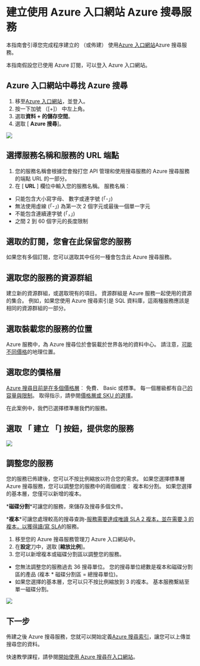 <properties
    pageTitle="建立使用 Azure 入口網站 Azure 搜尋服務 |Microsoft Azure |裝載的雲端搜尋服務"
    description="瞭解如何佈建使用 Azure 入口網站 Azure 搜尋服務。"
    services="search"
    manager="jhubbard"
    authors="ashmaka"
    documentationCenter=""/>

<tags
    ms.service="search"
    ms.devlang="NA"
    ms.workload="search"
    ms.topic="article"
    ms.tgt_pltfrm="na"
    ms.date="08/29/2016"
    ms.author="ashmaka"/>

# <a name="create-an-azure-search-service-using-the-azure-portal"></a>建立使用 Azure 入口網站 Azure 搜尋服務

本指南會引導您完成程序建立的 （或佈建） 使用[Azure 入口網站](https://portal.azure.com/)Azure 搜尋服務。

本指南假設您已使用 Azure 訂閱，可以登入 Azure 入口網站。

## <a name="find-azure-search-in-the-azure-portal"></a>Azure 入口網站中尋找 Azure 搜尋
1. 移至[Azure 入口網站](https://portal.azure.com/)，並登入。
1. 按一下加號 （[+]） 中左上角。
2. 選取**資料 + 的儲存空間**。
3. 選取 [ **Azure 搜尋**]。

![](./media/search-create-service-portal/find-search.png)

## <a name="pick-a-service-name-and-url-endpoint-for-your-service"></a>選擇服務名稱和服務的 URL 端點
1. 您的服務名稱會根據您會撥打您 API 管理和使用搜尋服務的 Azure 搜尋服務的端點 URL 的一部分。
2. 在 [ **URL** ] 欄位中輸入您的服務名稱。 服務名稱︰
  * 只能包含大小寫字母、 數字或連字號 (「-」)
  * 無法使用虛線 (「-」) 為第一次 2 個字元或最後一個單一字元
  * 不能包含連續連字號 (「，」)
  * 之間 2 到 60 個字元的長度限制


## <a name="select-a-subscription-where-you-will-keep-your-service"></a>選取的訂閱，您會在此保留您的服務
如果您有多個訂閱，您可以選取其中任何一種會包含此 Azure 搜尋服務。

## <a name="select-a-resource-group-for-your-service"></a>選取您的服務的資源群組
建立新的資源群組，或選取現有的項目。 資源群組是 Azure 服務一起使用的資源的集合。 例如，如果您使用 Azure 搜尋索引是 SQL 資料庫，這兩種服務應該是相同的資源群組的一部分。

## <a name="select-the-location-where-your-service-will-be-hosted"></a>選取裝載您的服務的位置
Azure 服務中，為 Azure 搜尋位於會裝載於世界各地的資料中心。 請注意，[可能不同價格](https://azure.microsoft.com/pricing/details/search/)的地理位置。

## <a name="select-your-pricing-tier"></a>選取您的價格層
[Azure 搜尋目前是在多個價格層](https://azure.microsoft.com/pricing/details/search/)︰ 免費、 Basic 或標準。 每一個層級都有自己[的容量與限制](search-limits-quotas-capacity.md)。 取得指示，請參閱[價格層或 SKU 的選擇](search-sku-tier.md)。

在此案例中，我們已選擇標準層我們的服務。

## <a name="select-the-create-button-to-provision-your-service"></a>選取 「 建立 「] 按鈕，提供您的服務

![](./media/search-create-service-portal/create-service.png)

## <a name="scale-your-service"></a>調整您的服務

您的服務已佈建後，您可以不按比例縮放以符合您的需求。 如果您選擇標準層 Azure 搜尋服務，您可以調整您的服務中的兩個維度︰ 複本和分割。 如果您選擇的基本層，您僅可以新增的複本。

*__磁碟分割__*可讓您的服務，來儲存及搜尋多個文件。

*__複本__*可讓您處理較高的搜尋查詢-[服務需要達成唯讀 SLA 2 複本，並在需要 3 的複本，以獲得讀/寫 SLA](https://azure.microsoft.com/support/legal/sla/search/v1_0/)的服務。

1. 移至您的 Azure 搜尋服務管理刀 Azure 入口網站中。
2. 在**設定**刀中，選取 [**縮放比例**]。
3. 您可以新增複本或磁碟分割區以調整您的服務。
  * 您無法調整您的服務過去 36 搜尋單位。 您的搜尋單位總數是複本和磁碟分割區的產品 (複本 * 磁碟分割區 = 總搜尋單位)。
  * 如果您選擇的基本層，您可以只不按比例縮放到 3 的複本。 基本服務繫結至單一磁碟分割。

![](./media/search-create-service-portal/scale-service.png)

## <a name="next"></a>下一步
佈建之後 Azure 搜尋服務，您就可以開始定義[Azure 搜尋索引](search-what-is-an-index.md)，讓您可以上傳並搜尋您的資料。

快速教學課程，請參閱[開始使用 Azure 搜尋在入口網站](search-get-started-portal.md)。

